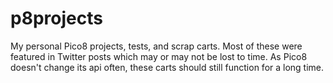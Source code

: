 # p8projects
My personal Pico8 projects, tests, and scrap carts.
Most of these were featured in Twitter posts which may or may not be lost to time.
As Pico8 doesn't change its api often, these carts should still function for a long time.

